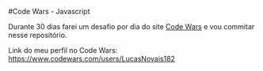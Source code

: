 #Code Wars - Javascript

Durante 30 dias farei um desafio por dia do site [Code Wars](https://www.codewars.com) e vou commitar nesse repositório.

Link do meu perfil no Code Wars: https://www.codewars.com/users/LucasNovais182

